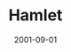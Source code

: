 ---
title: Hamlet
date: 2001-09-01
closing_date:
layout: productions
playbill:
Theatre: Theatre Jacksonville
Venue: Little Theatre
cast:
- Hamlet: Matt Hemphill
- Bernardo: Scott Broughton
- Horatio: John Allen Harrett
- Marcellus: Elroy Spatcher
- Claudius: Greg Leute
- Gertrude McFuzz: Jan Granger Wickstrom
- Polonius: Karl Rogers
- Ophelia: Mandy Proctor
- Laertes: Matt Burke
- Rosencrantz: Chris Revenaugh
- Guildenstern: Hollis Smith
- Fortinbras: Fletcher Liegerot
- Captain: Nathan Vore
- Player King: Ryan Williams
- Player Queen: Sandra S. Spurney
- Player Nephew: Jay Bilderback
- Player Girl: Sarah Overton
- Player Boy: Brad Selvig
- Voltimand: Ray Bandy
- Osric: Josh Waller
- Ghost: Ryan Williams
- Sailor: Colin Williams
- Priest: Paul Anello
- English Ambassador: Elroy Spatcher
- Laertes Servant: Frankie Alfano
- Lady: Erin Maas
- Lord:
  - Paul Anello
  - Tim Driscol
  - Pat King
- Soldier:
  - Daniel Dungan
  - David Eger
  - Colin Williams
  - Frankie Alfano
  - Scott Broughton
  - Nathan Vore
crew:
- Executive Director: Sarah Boone
- Artistic Director: Lester Thomas Shane
- Technical Director: Dustin Greer
- Assistant Director: Valerie Howard
- Stage Manager: Tanase Gheorghe Popa
- Assistant Stage Manager:
  - Allyson Falor
  - Robert Barnwell
- Scenic Design: Timothy Kline
- Lighting Design: Jeffery L. Wagoner
- Lighting Board Operator: Gloria Pepe
- Scenic Painter: Ron Sumner
- Project Coordinator: Cheryl Riddick
- Metropolitan Park Manager: Carol Goodell
- Sound Design:
  - Lester Thomas Shane
  - Sandra S. Spurney
  - Tony Allegretti
- Production Sound Design: Andrew Douglass
- Costume Design: Joy Smith
- Prop Master: Allen Ray Wood
- Graphic Design: Melissa Russell
- Study Guide: Janet Hall
- Coordinating Assistant: Sheri Thomas
- Lift Construction: Neil McElravy
- Set Construction:
  - Manuel Bello
  - Gloria Pepe
  - Henry Bordeaux
  - Swawn Waas
  - Todd Clary
  - Justin Medina
  - Robert Barnwell
  - Erin Jones
  - Jamie Chancey
  - Beka Vaughan
  - Alex McDowell
  - Tim Stratford
  - Michael Coutu
  - Lee Wilson
  - Matt Cadenhead
  - Chris Alexander
  - Drew Mason
  - David Rogers
  - Brian Gunter
  - Elton Shaffer
  - Dustin Pettegrew
- Backstage Crew:
  - Henry Bordeaux
  - Claudia Wright
  - Mike Crivier
  - Justin Medina
  - Erin Jones
  - Jamie Chancey
- Costume Assistant:
  - Lauren Hill
  - Alex McDowell
- Costume Crew:
  - Barbara Hill
  - Linda Vaughan
  - Carrie Jurkovac
  - Hollis Smith
  - Beka Vaughan
  - Andra Smith
orchestra:
external_links:
---